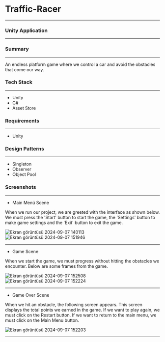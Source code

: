 # Traffic-Racer

___

### Unity Application

---

### Summary

---

An endless platform game where we control a car and avoid the obstacles that come our way.

### Tech Stack

---

* Unity
* C#
* Asset Store

### Requirements

---

* Unity

### Design Patterns

---

* Singleton
* Observer
* Object Pool
  
### Screenshots

---

* Main Menü Scene

When we run our project, we are greeted with the interface as shown below. We must press the 'Start' button to start the game, the 'Settings' button to make game settings and the 'Exit' button to exit the game.

![Ekran görüntüsü 2024-09-07 140113](https://github.com/user-attachments/assets/318e9429-9cfb-4dc1-9159-cda1a841317f)
![Ekran görüntüsü 2024-09-07 151946](https://github.com/user-attachments/assets/068e64dd-5906-488a-8491-b042865617d7)

---

* Game Scene

When we start the game, we must progress without hitting the obstacles we encounter. Below are some frames from the game.

![Ekran görüntüsü 2024-09-07 152508](https://github.com/user-attachments/assets/5f91a9b9-5436-485f-8892-51d43e6b3d1b)
![Ekran görüntüsü 2024-09-07 152224](https://github.com/user-attachments/assets/90fcd093-3de6-4cdc-b890-e8d53f24a7bd)

---

* Game Over Scene

When we hit an obstacle, the following screen appears. This screen displays the total points we earned in the game. If we want to play again, we must click on the Restart button. If we want to return to the main menu, we must click on the Main Menu button.

![Ekran görüntüsü 2024-09-07 152203](https://github.com/user-attachments/assets/8346c7e9-942a-42f3-81e3-fc5116250229)

---
